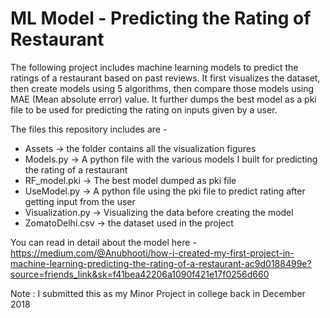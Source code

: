 # ML Model - Predicting the Rating of Restaurant
The following project includes machine learning models to predict the ratings of a restaurant based on past reviews. It first visualizes the dataset, then create models using 5 algorithms, then compare those models using MAE (Mean absolute error) value. It further dumps the best model as a pki file to be used for predicting the rating on inputs given by a user. 

The files this repository includes are -
- Assets -> the folder contains all the visualization figures
- Models.py -> A python file with the various models I built for predicting the rating of a restaurant
- RF_model.pki -> The best model dumped as pki file
- UseModel.py -> A python file using the pki file to predict rating after getting input from the user
- Visualization.py -> Visualizing the data before creating the model
- ZomatoDelhi.csv -> the dataset used in the project

You can read in detail about the model here - https://medium.com/@Anubhooti/how-i-created-my-first-project-in-machine-learning-predicting-the-rating-of-a-restaurant-ac9d0188499e?source=friends_link&sk=f41bea42206a1090f421e17f0256d660

Note : I submitted this as my Minor Project in college back in December 2018
